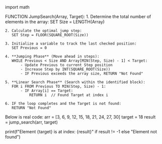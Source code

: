 import math

FUNCTION JumpSearch(Array, Target):
    1. Determine the total number of elements in the array:
       SET Size = LENGTH(Array)

    2. Calculate the optimal jump step:
       SET Step = FLOOR(SQUARE_ROOT(Size))

    3. Initialize a variable to track the last checked position:
       SET Previous = 0

    4. **Jumping Phase** (Move ahead in steps):
       WHILE Previous < Size AND Array[MIN(Step, Size) - 1] < Target:
           - Update Previous to current Step position
           - Increase Step by INT(SQUARE_ROOT(Size))
           - IF Previous exceeds the array size, RETURN "Not Found"

    5. **Linear Search Phase** (Search within the identified block):
       FOR i FROM Previous TO MIN(Step, Size) - 1:
           - IF Array[i] == Target:
               RETURN i  // Found Target at index i

    6. IF the loop completes and the Target is not found:
       RETURN "Not Found"

Below is real code:
arr = [3, 6, 9, 12, 15, 18, 21, 24, 27, 30]
target = 18
result = jump_search(arr, target)

 print(f"Element {target} is at index: {result}" if result != -1 else "Element not found")